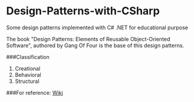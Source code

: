 # Design-Patterns-with-CSharp
Some design patterns implemented with C# .NET for educational purpose

The book "Design Patterns: Elements of Reusable Object-Oriented Software", authored by Gang Of Four is the base of this design patterns.

###Classification
1. Creational
2. Behavioral
3. Structural


###For reference:
[Wiki](https://en.wikipedia.org/wiki/Software_design_pattern)
